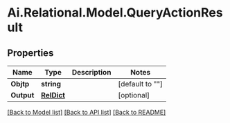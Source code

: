 
# Ai.Relational.Model.QueryActionResult

## Properties

Name | Type | Description | Notes
------------ | ------------- | ------------- | -------------
**Objtp** | **string** |  | [default to ""]
**Output** | [**RelDict**](RelDict.md) |  | [optional] 

[[Back to Model list]](../README.md#documentation-for-models)
[[Back to API list]](../README.md#documentation-for-api-endpoints)
[[Back to README]](../README.md)

